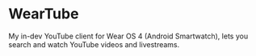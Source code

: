 # WearTube

My in-dev YouTube client for Wear OS 4 (Android Smartwatch), lets you search and watch YouTube videos and livestreams.
